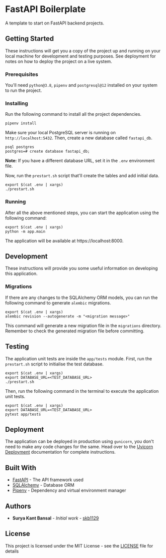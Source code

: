 # FastAPI Boilerplate

A template to start on FastAPI backend projects.

## Getting Started

These instructions will get you a copy of the project up and running on your local machine for development and testing purposes. See deployment for notes on how to deploy the project on a live system.

### Prerequisites

You'll need `python@3.8`, `pipenv` and `postgresql@12` installed on your system to run the project.

### Installing

Run the following command to install all the project dependencies.
```shell script
pipenv install
```
Make sure your local PostgreSQL server is running on `http://localhost:5432`. Then, create a new database called `fastapi_db`.
```shell script
psql postgres
postgres=# create database fastapi_db;
```
**Note:** If you have a different database URL, set it in the `.env` environment file.

Now, run the `prestart.sh` script that'll create the tables and add initial data.
```shell script
export $(cat .env | xargs)
./prestart.sh
```

### Running

After all the above mentioned steps, you can start the application using the following command:
```shell script
export $(cat .env | xargs)
python -m app.main
```
The application will be available at https://localhost:8000.

## Development

These instructions will provide you some useful information on developing this application.

### Migrations

If there are any changes to the SQLAlchemy ORM models, you can run the following command to generate `alembic` migrations.
```shell script
export $(cat .env | xargs)
alembic revision --autogenerate -m "<migration message>"
```
This command will generate a new migration file in the `migrations` directory. Remember to check the generated migration file before committing.

## Testing

The application unit tests are inside the `app/tests` module.
First, run the `prestart.sh` script to initialise the test database.
```shell script
export $(cat .env | xargs)
export DATABASE_URL=<TEST_DATABASE_URL>
./prestart.sh
```
Then, run the following command in the terminal to execute the application unit tests.
```shell script
export $(cat .env | xargs)
export DATABASE_URL=<TEST_DATABASE_URL>
pytest app/tests
```

## Deployment

The application can be deployed in production using `gunicorn`, you don't need to make any code changes for the same.
Head over to the [Uvicorn Deployment](https://www.uvicorn.org/deployment/) documentation for complete instructions.

## Built With

* [FastAPI](https://fastapi.tiangolo.com/) - The API framework used
* [SQLAlchemy](https://www.sqlalchemy.org/) - Database ORM
* [Pipenv](https://pypi.org/project/pipenv/) - Dependency and virtual environment manager

## Authors

* **Surya Kant Bansal** - *Initial work* - [skb1129](https://github.com/skb1129)

## License

This project is licensed under the MIT License - see the [LICENSE](LICENSE) file for details
